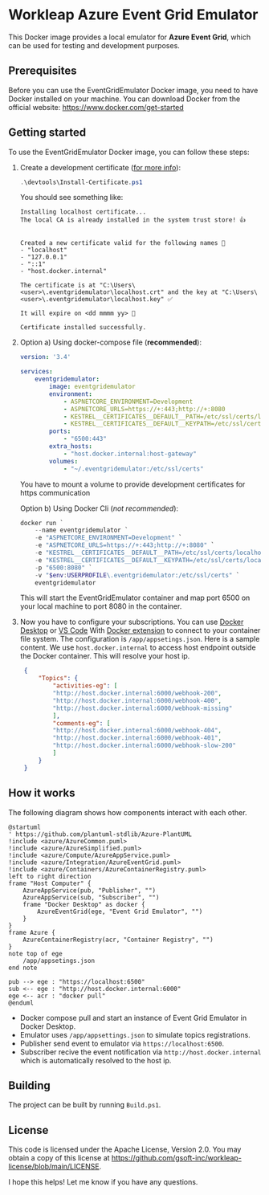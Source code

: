 # Workleap Azure Event Grid Emulator

This Docker image provides a local emulator for **Azure Event Grid**, which can be used for testing and development purposes.

## Prerequisites

Before you can use the EventGridEmulator Docker image, you need to have Docker installed on your machine. You can download Docker from the official website: https://www.docker.com/get-started

## Getting started

To use the EventGridEmulator Docker image, you can follow these steps:

1. Create a development certificate ([for more info](https://github.com/FiloSottile/mkcert)):

    ```powershell
    .\devtools\Install-Certificate.ps1
    ```

    You should see something like:
    ```
    Installing localhost certificate...
    The local CA is already installed in the system trust store! 👍


    Created a new certificate valid for the following names 📜
    - "localhost"
    - "127.0.0.1"
    - "::1"
    - "host.docker.internal"

    The certificate is at "C:\Users\<user>\.eventgridemulator\localhost.crt" and the key at "C:\Users\<user>\.eventgridemulator\localhost.key" ✅

    It will expire on <dd mmmm yy> 📅

    Certificate installed successfully.
    ```

2. Option a) Using docker-compose file (**recommended**):

    ```yaml
    version: '3.4'

    services:
        eventgridemulator:
            image: eventgridemulator
            environment:
                - ASPNETCORE_ENVIRONMENT=Development
                - ASPNETCORE_URLS=https://+:443;http://+:8080
                - KESTREL__CERTIFICATES__DEFAULT__PATH=/etc/ssl/certs/localhost.crt
                - KESTREL__CERTIFICATES__DEFAULT__KEYPATH=/etc/ssl/certs/localhost.key
            ports:
                - "6500:443"
            extra_hosts:
                - "host.docker.internal:host-gateway"
            volumes:
                - "~/.eventgridemulator:/etc/ssl/certs"
    ``` 
    You have to mount a volume to provide development certificates for https communication

    Option b) Using Docker Cli (*not recommended*):

    ```powershell
    docker run `
        --name eventgridemulator `
        -e "ASPNETCORE_ENVIRONMENT=Development" `
        -e "ASPNETCORE_URLS=https://+:443;http://+:8080" `
        -e "KESTREL__CERTIFICATES__DEFAULT__PATH=/etc/ssl/certs/localhost.crt" `
        -e "KESTREL__CERTIFICATES__DEFAULT__KEYPATH=/etc/ssl/certs/localhost.key" `
        -p "6500:8080" `
        -v "$env:USERPROFILE\.eventgridemulator:/etc/ssl/certs" `
        eventgridemulator
    ```

   This will start the EventGridEmulator container and map port 6500 on your local machine to port 8080 in the container.

3. Now you have to configure your subscriptions. You can use [Docker Desktop](https://www.docker.com/products/docker-desktop/) or [VS Code](https://code.visualstudio.com/) With [Docker extension](https://marketplace.visualstudio.com/items?itemName=ms-azuretools.vscode-docker) to connect to your container file system. The configuration is `/app/appsetings.json`. Here is a sample content. We use `host.docker.internal` to access host endpoint outside the Docker container. This will resolve your host ip.
   
   ```json
    {
        "Topics": {
            "activities-eg": [
            "http://host.docker.internal:6000/webhook-200",
            "http://host.docker.internal:6000/webhook-400",
            "http://host.docker.internal:6000/webhook-missing"
            ],
            "comments-eg": [
            "http://host.docker.internal:6000/webhook-404",
            "http://host.docker.internal:6000/webhook-401",
            "http://host.docker.internal:6000/webhook-slow-200"
            ]
        }
    }
   ```

## How it works

The following diagram shows how components interact with each other.

``` plantuml
@startuml
' https://github.com/plantuml-stdlib/Azure-PlantUML
!include <azure/AzureCommon.puml>
!include <azure/AzureSimplified.puml>
!include <azure/Compute/AzureAppService.puml>
!include <azure/Integration/AzureEventGrid.puml>
!include <azure/Containers/AzureContainerRegistry.puml>
left to right direction
frame "Host Computer" {
	AzureAppService(pub, "Publisher", "")
	AzureAppService(sub, "Subscriber", "")
	frame "Docker Desktop" as docker {
		AzureEventGrid(ege, "Event Grid Emulator", "")
	}
}
frame Azure {
    AzureContainerRegistry(acr, "Container Registry", "")
}
note top of ege
    /app/appsetings.json
end note

pub --> ege : "https://localhost:6500"
sub <-- ege : "http://host.docker.internal:6000"
ege <-- acr : "docker pull"
@enduml
```

- Docker compose pull and start an instance of Event Grid Emulator in Docker Desktop.
- Emulator uses ```/app/appsettings.json``` to simulate topics registrations.
- Publisher send event to emulator via ```https://localhost:6500```.
- Subscriber recive the event notification via ```http://host.docker.internal``` which is automatically resolved to the host ip.

## Building

The project can be built by running `Build.ps1`.

## License

This code is licensed under the Apache License, Version 2.0. You may obtain a copy of this license at https://github.com/gsoft-inc/workleap-license/blob/main/LICENSE.


I hope this helps! Let me know if you have any questions.